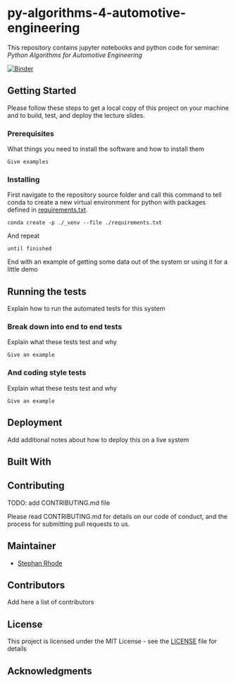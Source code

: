 # py-algorithms-4-automotive-engineering

This repository contains jupyter notebooks and python code for seminar: *Python 
Algorithms for Automotive Engineering*

[![Binder](https://mybinder.org/badge_logo.svg)](https://mybinder.org/v2/gh/StephanRhode/py-algorithms-4-automotive-engineering/master)

## Getting Started

Please follow these steps to get a local copy of this project on your machine and to 
build, test, and deploy the lecture slides.

### Prerequisites

What things you need to install the software and how to install them

```
Give examples
```

### Installing

First navigate to the repository source folder and call this command to tell conda to 
create a new virtual environment for python with packages defined in 
[requirements.txt](requirements.txt).

```
conda create -p ./_venv --file ./requirements.txt 
```

And repeat

```
until finished
```

End with an example of getting some data out of the system or using it for a little demo

## Running the tests

Explain how to run the automated tests for this system

### Break down into end to end tests

Explain what these tests test and why

```
Give an example
```

### And coding style tests

Explain what these tests test and why

```
Give an example
```

## Deployment

Add additional notes about how to deploy this on a live system

## Built With

## Contributing

TODO: add CONTRIBUTING.md file

Please read CONTRIBUTING.md for details on our code of conduct, and the process for
submitting pull requests to us.

## Maintainer

* [Stephan Rhode](https://github.com/StephanRhode)

## Contributors

Add here a list of contributors

## License

This project is licensed under the MIT License - see the [LICENSE](LICENSE) file 
for details

## Acknowledgments

